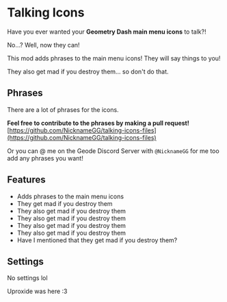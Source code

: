 # Talking Icons

Have you ever wanted your **Geometry Dash main menu icons** to talk?!

No...? Well, now they can!

This mod adds phrases to the main menu icons! They will say things to you!

They also get mad if you destroy them... so don't do that.

## Phrases
There are a lot of phrases for the icons. 

**Feel free to contribute to the phrases by making a pull request!**
[https://github.com/NicknameGG/talking-icons-files](https://github.com/NicknameGG/talking-icons-files)

Or you can @ me on the Geode Discord Server with `@NicknameGG` for me too add any phrases you want!

## Features

- Adds phrases to the main menu icons
- They get mad if you destroy them
- They also get mad if you destroy them
- They also get mad if you destroy them
- They also get mad if you destroy them
- They also get mad if you destroy them
- Have I mentioned that they get mad if you destroy them?

## Settings

No settings lol



Uproxide was here :3